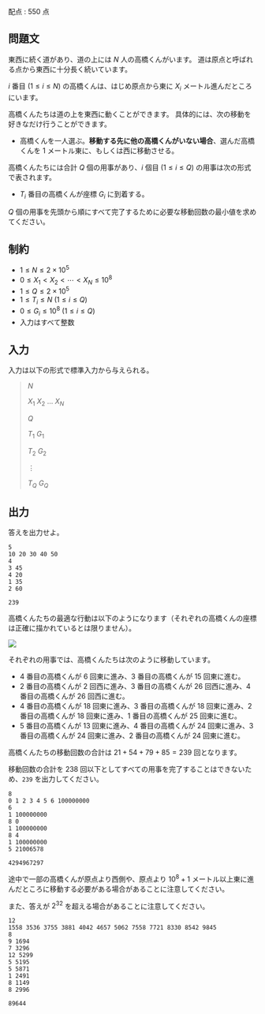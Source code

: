 配点 : $550$ 点

## 問題文

東西に続く道があり、道の上には $N$ 人の高橋くんがいます。
道は原点と呼ばれる点から東西に十分長く続いています。

$i$ 番目 $(1\leq i\leq N)$ の高橋くんは、はじめ原点から東に $X _ i$ メートル進んだところにいます。

高橋くんたちは道の上を東西に動くことができます。
具体的には、次の移動を好きなだけ行うことができます。

- 高橋くんを一人選ぶ。**移動する先に他の高橋くんがいない場合**、選んだ高橋くんを $1$ メートル東に、もしくは西に移動させる。

高橋くんたちには合計 $Q$ 個の用事があり、$i$ 個目 $(1\leq i\leq Q)$ の用事は次の形式で表されます。

- $T _ i$ 番目の高橋くんが座標 $G _ i$ に到着する。

$Q$ 個の用事を先頭から順にすべて完了するために必要な移動回数の最小値を求めてください。

## 制約

- $1\leq N\leq2\times10 ^ 5$
- $0\leq X _ 1\lt X _ 2\lt\dotsb\lt X _ N\leq10 ^ 8$
- $1\leq Q\leq2\times10 ^ 5$
- $1\leq T _ i\leq N\ (1\leq i\leq Q)$
- $0\leq G _ i\leq10 ^ 8\ (1\leq i\leq Q)$
- 入力はすべて整数

## 入力

入力は以下の形式で標準入力から与えられる。

> $N$
> 
> $X _ 1$ $X _ 2$ $\ldots$ $X _ N$
> 
> $Q$
> 
> $T _ 1$ $G _ 1$
> 
> $T _ 2$ $G _ 2$
> 
> $\vdots$
> 
> $T _ Q$ $G _ Q$

## 出力

答えを出力せよ。

```input1
5
10 20 30 40 50
4
3 45
4 20
1 35
2 60
```

```output1
239
```

高橋くんたちの最適な行動は以下のようになります（それぞれの高橋くんの座標は正確に描かれているとは限りません）。

![](https://img.atcoder.jp/abc371/2ebef79b440e6dae3115bb518fccfb5f.png)

それぞれの用事では、高橋くんたちは次のように移動しています。

- $4$ 番目の高橋くんが $6$ 回東に進み、$3$ 番目の高橋くんが $15$ 回東に進む。
- $2$ 番目の高橋くんが $2$ 回西に進み、$3$ 番目の高橋くんが $26$ 回西に進み、$4$ 番目の高橋くんが $26$ 回西に進む。
- $4$ 番目の高橋くんが $18$ 回東に進み、$3$ 番目の高橋くんが $18$ 回東に進み、$2$ 番目の高橋くんが $18$ 回東に進み、$1$ 番目の高橋くんが $25$ 回東に進む。
- $5$ 番目の高橋くんが $13$ 回東に進み、$4$ 番目の高橋くんが $24$ 回東に進み、$3$ 番目の高橋くんが $24$ 回東に進み、$2$ 番目の高橋くんが $24$ 回東に進む。

高橋くんたちの移動回数の合計は $21+54+79+85=239$ 回となります。

移動回数の合計を $238$ 回以下としてすべての用事を完了することはできないため、`239` を出力してください。

```input2
8
0 1 2 3 4 5 6 100000000
6
1 100000000
8 0
1 100000000
8 4
1 100000000
5 21006578
```

```output2
4294967297
```

途中で一部の高橋くんが原点より西側や、原点より $10 ^ 8+1$ メートル以上東に進んだところに移動する必要がある場合があることに注意してください。

また、答えが $2 ^ {32}$ を超える場合があることに注意してください。

```input3
12
1558 3536 3755 3881 4042 4657 5062 7558 7721 8330 8542 9845
8
9 1694
7 3296
12 5299
5 5195
5 5871
1 2491
8 1149
8 2996
```

```output3
89644
```